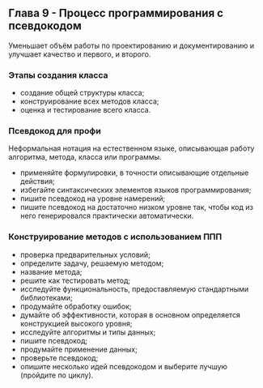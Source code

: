 ## Глава 9 - Процесс программирования с псевдокодом
Уменьшает объём работы по проектированию и документированию и улучшает качество и первого, и второго.
### Этапы создания класса
- создание общей структуры класса;
- конструирование всех методов класса;
- оценка и тестирование всего класса.
### Псевдокод для профи
Неформальная нотация на естественном языке, описывающая работу алгоритма, метода, класса или программы.
- применяйте формулировки, в точности описывающие отдельные действия;
- избегайте синтаксических элементов языков программирования;
- пишите псевдокод на уровне намерений;
- пишите псевдокод на достаточно низком уровне так, чтобы код из него генерировался практически автоматически.
### Конструирование методов с использованием ППП
- проверка предварительных условий;
- определите задачу, решаемую методом;
- название метода;
- решите как тестировать метод;
- исследуйте функциональность, предоставляемую стандартными библиотеками;
- продумайте обработку ошибок;
- думайте об эффективности, которая в основном определяется конструкцией высокого уровня;
- исследуйте алгоритмы и типы данных;
- пишите псевдокод;
- продумайте применение данных;
- проверьте псевдокод;
- опишите несколько идей псевдокодом и выберите лучшую (пройдите по циклу).